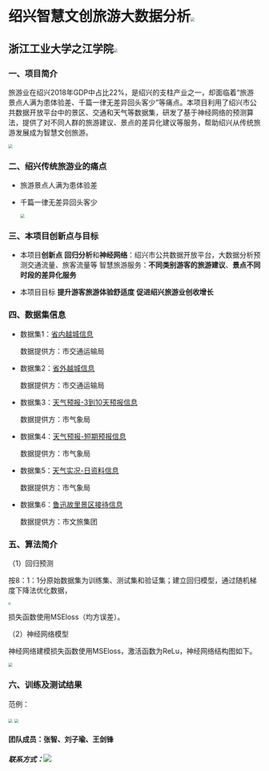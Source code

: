 # 绍兴智慧文创旅游大数据分析<img src="https://github.com/LKCN/-/tree/master/img/logo.png" style="zoom:50%;" />

## 浙江工业大学之江学院<img src="https://github.com/LKCN/-/tree/master/img/xiaohui.png" style="zoom:50%;" />

### 一、项目简介

旅游业在绍兴2018年GDP中占比22%，是绍兴的支柱产业之一，却面临着“旅游景点人满为患体验差、千篇一律无差异回头客少”等痛点。本项目利用了绍兴市公共数据开放平台中的景区、交通和天气等数据集，研发了基于神经网络的预测算法，提供了对不同人群的旅游建议、景点的差异化建议等服务，帮助绍兴从传统旅游发展成为智慧文创旅游。

<img src="https://github.com/LKCN/-/tree/master/img/bg.png" style="zoom:50%;"/>

### 二、绍兴传统旅游业的痛点

- 旅游景点人满为患体验差

- 千篇一律无差异回头客少

  <img src="https://github.com/LKCN/-/tree/master/img/td.png" style="zoom:50%;"/>

### 三、本项目创新点与目标

- 本项目**创新点**
  **回归分析**和**神经网络**：绍兴市公共数据开放平台，大数据分析预测交通流量、旅客流量等
  智慧旅游服务：**不同类别游客的旅游建议**、**景点不同时段的差异化服务**

- 本项目目标
  **提升游客旅游体验舒适度**
  **促进绍兴旅游业创收增长**

  

### 四、数据集信息

- 数据集1：[省内越城信息](https://data.sx.zjzwfw.gov.cn/kf/open/table/detail/7003)

  数据提供方：市交通运输局

- 数据集2：[省外越城信息](https://data.sx.zjzwfw.gov.cn/kf/open/table/detail/7005)

  数据提供方：市交通运输局

- 数据集3：[天气预报-3到10天预报信息](https://data.sx.zjzwfw.gov.cn/kf/open/table/detail/7113)

  数据提供方：市气象局

- 数据集4：[天气预报-短期预报信息](https://data.sx.zjzwfw.gov.cn/kf/open/table/detail/7127)

  数据提供方：市气象局 

- 数据集5：[天气实况-日资料信息](https://data.sx.zjzwfw.gov.cn/kf/open/table/detail/7119)

  数据提供方：市气象局

- 数据集6：[鲁迅故里景区接待信息](https://data.sx.zjzwfw.gov.cn/kf/open/table/detail/6889)

  数据提供方：市文旅集团

### 五、算法简介

（1）回归预测

按8：1：1分原始数据集为训练集、测试集和验证集；建立回归模型，通过随机梯度下降法优化数据，

<img src="https://github.com/LKCN/-/tree/master/img/tdxj.png" style="zoom:33%;" />

损失函数使用MSEloss（均方误差）。

（2）神经网络模型

神经网络建模损失函数使用MSEloss，激活函数为ReLu，神经网络结构图如下。

<img src="https://github.com/LKCN/-/tree/master/img/jgt.png" style="zoom:50%;" />

### 六、训练及测试结果

范例：

<img src="https://github.com/LKCN/-/tree/master/img/train3.png" style="zoom:50%;" />

<img src="https://github.com/LKCN/-/tree/master/img/result3.png" style="zoom:50%;" />



#### 团队成员：张智、刘子瑜、王剑锋

##### 联系方式：![](https://github.com/LKCN/-/tree/master/img/lianxi.png)